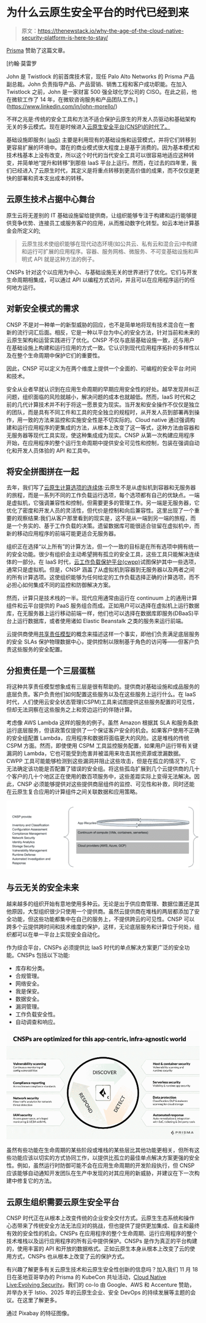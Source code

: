 # 为什么云原生安全平台的时代已经到来

> 原文：<https://thenewstack.io/why-the-age-of-the-cloud-native-security-platform-is-here-to-stay/>

[Prisma](https://www.paloaltonetworks.com/prisma/cloud) 赞助了这篇文章。

 [约翰·莫雷罗

John 是 Twistlock 的前首席技术官，现任 Palo Alto Networks 的 Prisma 产品副总裁。John 负责指导产品、产品营销、销售工程和客户成功职能。在加入 Twistlock 之前，John 是一家财富 500 强全球化学公司的 CISO。在此之前，他在微软工作了 14 年，在微软咨询服务和产品团队工作。](https://www.linkedin.com/in/john-morello/) 

不祥之兆是:传统的安全工具和方法不适合保护云原生的开发人员驱动和基础架构无关的多云模式。现在是时候进入[云原生安全平台(CNSP)的时代了。](https://www.paloaltonetworks.com/prisma/cloud)

基础设施即服务( [IaaS)](https://en.wikipedia.org/wiki/Infrastructure_as_a_service) 主要是利用现有的基础设施和运营模式，并将它们转移到更容易扩展的环境中。潜在的商业模式很大程度上是基于消费的。因为基本模式和技术栈基本上没有改变，所以这个时代的当代安全工具可以很容易地适应这种转变，并简单地“提升和转移”到那些 IaaS 平台上运行。然而，在过去的四年里，我们已经进入了云原生时代，其定义是将重点转移到更高价值的成果，而不仅仅是更快的部署和资本支出成本的转移。

## 云原生技术占据中心舞台

原生云将无差别的 IT 基础设施留给提供商，让组织能够专注于构建和运行能够提供竞争优势、连接员工或服务客户的应用，从而推动数字化转型。如云本地计算基金会所定义的[:](https://github.com/cncf/toc/blob/master/DEFINITION.md)

> 云原生技术使组织能够在现代动态环境(如公共云、私有云和混合云)中构建和运行可扩展的应用程序。容器、服务网格、微服务、不可变基础设施和声明式 API 就是这种方法的例子。

CNSPs 针对这个以应用为中心、与基础设施无关的世界进行了优化。它们与开发生命周期相集成，可以通过 API 以编程方式访问，并且可以在应用程序运行的任何地方运行。

## 对新安全模式的需求

CNSP 不是对一种单一的新型威胁的回应，也不是简单地将现有技术混合在一套新的流行词汇后面。相反，它是一种以平台为中心的安全方法，针对当前和未来的云原生架构和运营实践进行了优化。CNSP 不仅与底层基础设施一致，还与用户在基础设施上构建和运行应用的方式一致。它认识到现代应用程序拓扑的多样性以及在整个生命周期中保护它们的重要性。

因此，CNSP 可以定义为在两个维度上提供一个全面的、可编程的安全平台:时间和技术。

安全从业者早就认识到在应用生命周期的早期应用安全性的好处。越早发现并纠正问题，组织面临的风险就越小，解决问题的成本也就越低。然而，IaaS 时代和之前的几代计算技术并不利于将这一愿景变为现实。当开发和安全操作不仅仅是独立的团队，而是具有不同工件和工具的完全独立的规程时，从开发人员到部署再到操作，用一致的方法来监控和实施安全性是不切实际的。Cloud native 通过强调构建和运行应用程序的更集成的方法，从根本上改变了这一等式，这种方法由容器和无服务器等现代工具实现，使这种集成成为现实。CNSP 从第一次构建应用程序开始，在应用程序的整个运行生命周期中提供安全可见性和控制，包装在强调自动化和开发人员体验的 API 和工具中。

## 将安全拼图拼在一起

去年，我们写了[云原生计算选项的连续体](https://thenewstack.io/continuum-cloud-native-topologies/):云原生不是从虚拟机到容器和无服务器的旅程，而是一系列不同的工作负载运行选项，每个选项都有自己的优缺点。一端是虚拟机，它强调兼容性和控制，但需要更多的管理工作。另一端是无服务器，它优化了密度和开发人员的灵活性，但代价是控制和向后兼容性。这里出现了一个重要的观察结果:我们从客户那里看到的现实是，这不是从一端到另一端的旅程，而是一个务实的、基于工作负载的决策。遗留数据库可能很适合驻留在虚拟机中，而新的移动应用程序的前端可能更适合无服务器。

组织正在选择“以上所有”的计算方法，但一个一致的目标是在所有选项中拥有统一的安全功能。很少有组织会主动希望拥有孤立的安全工具，这些工具只能解决连续体的一部分。在 IaaS 时代，[云工作负载保护平台(cwpp)](https://www.gartner.com/reviews/market/cloud-workload-protection-platforms)试图保护其中一些选项，通常只是虚拟机。但是，CNSP 涵盖了从虚拟机到容器到无服务器以及两者之间的所有计算选项。这使组织能够为任何给定的工作负载选择正确的计算选项，而不必担心如何集成不同的监控和防御解决方案。

然而，计算只是技术栈的一半。现代应用通常由运行在 continuum 上的通用计算组件和云平台提供的 PaaS 服务组合而成。正如用户可以选择在虚拟机上运行数据库，在无服务器上运行移动前端一样，他们也可以选择在数据库即服务(DBaaS)平台上运行数据库，或者使用诸如 Elastic Beanstalk 之类的服务来运行前端。

云提供商使用[共享责任模型](https://www.paloaltonetworks.com/cyberpedia/cloud-security-is-a-shared-responsibility)的概念来描述这样一个事实，即他们负责满足底层服务的安全 SLAs 保护物理数据中心，提供控制以限制基于角色的访问等——但客户负责这些服务的安全配置。

## 分担责任是一个三层蛋糕

将这种共享责任模型想象成有三层是很有帮助的。提供商对基础设施和成品服务的底层负责。客户负责他们如何配置这些服务以及在这些服务上运行什么。在 IaaS 时代，人们使用云安全状态管理(CSPM)工具来试图提供这些服务配置的可见性，但却无法洞察在这些服务之上和旁边运行的伴随计算。

考虑像 AWS Lambda 这样的服务的例子。虽然 Amazon 根据其 SLA 和服务条款运行底层服务，但该政策仅提供了一个保证客户安全的机会。如果客户使用不正确的安全组配置 Lambda，应用程序和数据将面临更大的风险。这是堆栈的传统 CSPM 方面。然而，即使使用 CSPM 工具监控服务配置，如果用户运行带有关键漏洞的 Lambda，它也可能受到危害并被滥用来攻击其他资源或泄漏数据。CWPP 工具可能能够检测到这些漏洞并阻止这些攻击，但是在孤立的情况下，它无法确定该功能是否配置了错误的安全组。将这些孤岛扩展到几个云提供商的几十个客户的几十个地区正在使用的数百项服务中，这些差距实际上变得无法解决。因此，CNSP 必须能够提供对这些提供商层组件的监控、可见性和补救，同时还能在云原生复合应用的计算组件之间关联数据和应用策略。

![](img/64cc0616fddd7b5d122fe717efbe98c7.png)

## 与云无关的安全未来

越来越多的组织开始有意地使用多种云。无论是出于供应商管理、数据位置还是其他原因，大型组织很少只使用一个提供商。虽然云提供商在堆栈的两层都添加了安全功能，但这些功能都集中在自己的服务上，不提供跨云的可见性。CNSP 可以跨多个云提供跨时间和技术维度的保护，这样，无论底层服务和计算位于何处，组织都可以在单一平台上实现安全自动化。

作为综合平台，CNSPs 必须提供比 IaaS 时代的单点解决方案更广泛的安全功能。CNSPs 包括以下功能:

*   库存和分类。
*   合规管理。
*   网络安全。
*   我是保安。
*   数据安全。
*   漏洞管理。
*   工作负载安全性。
*   自动调查和响应。

![](img/d2f5b0355a79c7b63a0a887f8cb931ca.png)

虽然有些功能在生命周期的某些阶段或堆栈的某些层比其他功能更相关，但所有这些功能应该以切实的方式协同工作，以提供比孤立的最佳单点解决方案更强的安全性。例如，虽然运行时防御可能不会在应用生命周期的开发阶段执行，但 CNSP 应该能够自动通知开发团队在生产中发现的对其应用的新威胁，并建议在下一次构建中修复它的方法。

## 云原生组织需要云原生安全平台

CNSP 时代正在从根本上改变传统的企业安全交付方式。云原生生态系统和操作心态带来了传统安全方法无法应对的挑战，但也提供了提供更加集成、自主和最终有效的安全性的机会。CNSPs 在应用程序的整个生命周期、运行应用程序的整个技术堆栈以及运行应用程序的所有云中提供保护。CNSPs 是作为真正的平台构建的，使用丰富的 API 和开放的数据格式。正如云原生本身从根本上改变了云的使用方式，CNSPs 也从根本上改变了云的保护方式。

有兴趣了解更多有关云原生技术和云原生安全性创新的信息吗？加入我们 11 月 18 日在圣地亚哥举办的 Prisma 的 KubeCon 共址活动，[Cloud Native Live:Evolving Security](https://start.paloaltonetworks.com/cloud-native-live.html)。我们的 co-lo 由 Google、AWS 和 Accenture 赞助，并举办关于 Istio、2025 年的云原生企业、安全 DevOps 的持续发展等主题的会议。在这里了解更多。

通过 Pixabay 的特征图像。

<svg xmlns:xlink="http://www.w3.org/1999/xlink" viewBox="0 0 68 31" version="1.1"><title>Group</title> <desc>Created with Sketch.</desc></svg>